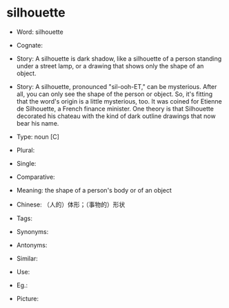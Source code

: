 # silhouette

- Word: silhouette
- Cognate: 
- Story: A silhouette is dark shadow, like a silhouette of a person standing under a street lamp, or a drawing that shows only the shape of an object.
- Story: A silhouette, pronounced "sil-ooh-ET," can be mysterious. After all, you can only see the shape of the person or object. So, it's fitting that the word's origin is a little mysterious, too. It was coined for Etienne de Silhouette, a French finance minister. One theory is that Silhouette decorated his chateau with the kind of dark outline drawings that now bear his name.

- Type: noun [C]
- Plural: 
- Single: 
- Comparative: 
- Meaning: the shape of a person's body or of an object
- Chinese: （人的）体形；（事物的）形状
- Tags: 
- Synonyms: 
- Antonyms: 
- Similar: 
- Use: 
- Eg.: 
- Picture: 


